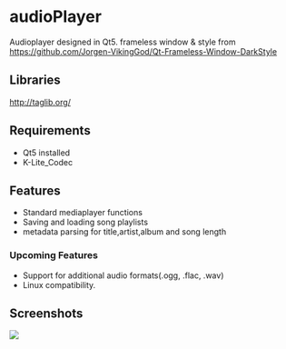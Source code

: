 # audioPlayer
Audioplayer designed in Qt5. 
frameless window & style from
https://github.com/Jorgen-VikingGod/Qt-Frameless-Window-DarkStyle

Libraries
-------
http://taglib.org/

Requirements
-------
- Qt5 installed
- K-Lite_Codec


Features
-------
- Standard mediaplayer functions
- Saving and loading song playlists
- metadata parsing for title,artist,album and song length

### Upcoming Features
 - Support for additional audio formats(.ogg, .flac, .wav)
 - Linux compatibility.

Screenshots
-------
![](https://i.imgur.com/Wo95MzG.png)
